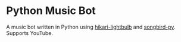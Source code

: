 # Python Music Bot

 A music bot written in Python using [hikari-lightbulb](https://github.com/tandemdude/hikari-lightbulb) and [songbird-py](https://github.com/Lunarmagpie/Songbird-Py). Supports YouTube.

